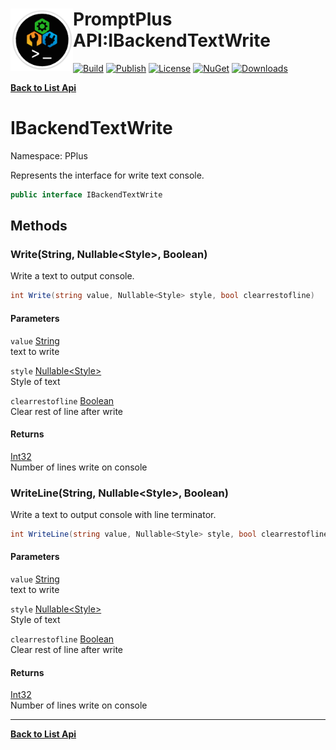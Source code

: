 # <img align="left" width="100" height="100" src="../images/icon.png">PromptPlus API:IBackendTextWrite 

[![Build](https://github.com/FRACerqueira/PromptPlus/workflows/Build/badge.svg)](https://github.com/FRACerqueira/PromptPlus/actions/workflows/build.yml)
[![Publish](https://github.com/FRACerqueira/PromptPlus/actions/workflows/publish.yml/badge.svg)](https://github.com/FRACerqueira/PromptPlus/actions/workflows/publish.yml)
[![License](https://img.shields.io/github/license/FRACerqueira/PromptPlus)](https://github.com/FRACerqueira/PromptPlus/blob/master/LICENSE)
[![NuGet](https://img.shields.io/nuget/v/PromptPlus)](https://www.nuget.org/packages/PromptPlus/)
[![Downloads](https://img.shields.io/nuget/dt/PromptPlus)](https://www.nuget.org/packages/PromptPlus/)

[**Back to List Api**](./apis.md)

# IBackendTextWrite

Namespace: PPlus

Represents the interface for write text console.

```csharp
public interface IBackendTextWrite
```

## Methods

### **Write(String, Nullable&lt;Style&gt;, Boolean)**

Write a text to output console.

```csharp
int Write(string value, Nullable<Style> style, bool clearrestofline)
```

#### Parameters

`value` [String](https://docs.microsoft.com/en-us/dotnet/api/system.string)<br>
text to write

`style` [Nullable&lt;Style&gt;](https://docs.microsoft.com/en-us/dotnet/api/system.nullable-1)<br>
Style of text

`clearrestofline` [Boolean](https://docs.microsoft.com/en-us/dotnet/api/system.boolean)<br>
Clear rest of line after write

#### Returns

[Int32](https://docs.microsoft.com/en-us/dotnet/api/system.int32)<br>
Number of lines write on console

### **WriteLine(String, Nullable&lt;Style&gt;, Boolean)**

Write a text to output console with line terminator.

```csharp
int WriteLine(string value, Nullable<Style> style, bool clearrestofline)
```

#### Parameters

`value` [String](https://docs.microsoft.com/en-us/dotnet/api/system.string)<br>
text to write

`style` [Nullable&lt;Style&gt;](https://docs.microsoft.com/en-us/dotnet/api/system.nullable-1)<br>
Style of text

`clearrestofline` [Boolean](https://docs.microsoft.com/en-us/dotnet/api/system.boolean)<br>
Clear rest of line after write

#### Returns

[Int32](https://docs.microsoft.com/en-us/dotnet/api/system.int32)<br>
Number of lines write on console


- - -
[**Back to List Api**](./apis.md)
